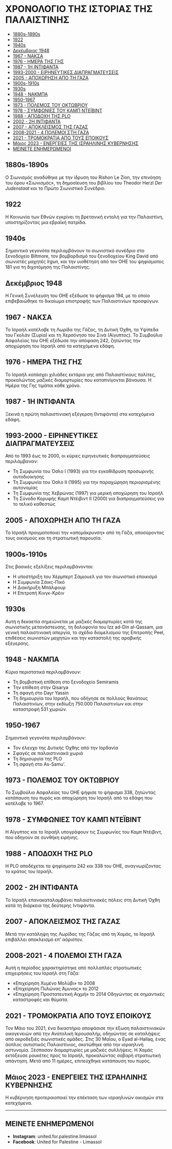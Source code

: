 # ΧΡΟΝΟΛΟΓΙΟ ΤΗΣ ΙΣΤΟΡΙΑΣ ΤΗΣ ΠΑΛΑΙΣΤΙΝΗΣ

- [1880s-1890s](#1880s-1890s)
- [1922](#1922)
- [1940s](#1940s)
- [Δεκέμβριος 1948](#%CE%B4%CE%B5%CE%BA%CE%AD%CE%BC%CE%B2%CF%81%CE%B9%CE%BF%CF%82-1948)
- [1967 - ΝΑΚΣΑ](#1967---%CE%BD%CE%B1%CE%BA%CF%83%CE%B1)
- [1976 - ΗΜΕΡΑ ΤΗΣ ΓΗΣ](#1976---%CE%B7%CE%BC%CE%B5%CF%81%CE%B1-%CF%84%CE%B7%CF%82-%CE%B3%CE%B7%CF%82)
- [1987 - 1Η ΙΝΤΙΦΑΝΤΑ](#1987---1%CE%B7-%CE%B9%CE%BD%CF%84%CE%B9%CF%86%CE%B1%CE%BD%CF%84%CE%B1)
- [1993-2000 - ΕΙΡΗΝΕΥΤΙΚΕΣ ΔΙΑΠΡΑΓΜΑΤΕΥΣΕΙΣ](#1993-2000---%CE%B5%CE%B9%CF%81%CE%B7%CE%BD%CE%B5%CF%85%CF%84%CE%B9%CE%BA%CE%B5%CF%82-%CE%B4%CE%B9%CE%B1%CF%80%CF%81%CE%B1%CE%B3%CE%BC%CE%B1%CF%84%CE%B5%CF%85%CF%83%CE%B5%CE%B9%CF%82)
- [2005 - ΑΠΟΧΩΡΗΣΗ ΑΠΟ ΤΗ ΓΑΖΑ](#2005---%CE%B1%CF%80%CE%BF%CF%87%CF%89%CF%81%CE%B7%CF%83%CE%B7-%CE%B1%CF%80%CE%BF-%CF%84%CE%B7-%CE%B3%CE%B1%CE%B6%CE%B1)
- [1900s-1910s](#1900s-1910s)
- [1930s](#1930s)
- [1948 - ΝΑΚΜΠΑ](#1948---%CE%BD%CE%B1%CE%BA%CE%BC%CF%80%CE%B1)
- [1950-1967](#1950-1967)
- [1973 - ΠΟΛΕΜΟΣ ΤΟΥ ΟΚΤΩΒΡΙΟΥ](#1973---%CF%80%CE%BF%CE%BB%CE%B5%CE%BC%CE%BF%CF%82-%CF%84%CE%BF%CF%85-%CE%BF%CE%BA%CF%84%CF%89%CE%B2%CF%81%CE%B9%CE%BF%CF%85)
- [1978 - ΣΥΜΦΩΝΙΕΣ ΤΟΥ ΚΑΜΠ ΝΤΕΪΒΙΝΤ](#1978---%CF%83%CF%85%CE%BC%CF%86%CF%89%CE%BD%CE%B9%CE%B5%CF%82-%CF%84%CE%BF%CF%85-%CE%BA%CE%B1%CE%BC%CF%80-%CE%BD%CF%84%CE%B5%CF%8A%CE%B2%CE%B9%CE%BD%CF%84)
- [1988 - ΑΠΟΔΟΧΗ ΤΗΣ PLO](#1988---%CE%B1%CF%80%CE%BF%CE%B4%CE%BF%CF%87%CE%B7-%CF%84%CE%B7%CF%82-plo)
- [2002 - 2Η ΙΝΤΙΦΑΝΤΑ](#2002---2%CE%B7-%CE%B9%CE%BD%CF%84%CE%B9%CF%86%CE%B1%CE%BD%CF%84%CE%B1)
- [2007 - ΑΠΟΚΛΕΙΣΜΟΣ ΤΗΣ ΓΑΖΑΣ](#2007---%CE%B1%CF%80%CE%BF%CE%BA%CE%BB%CE%B5%CE%B9%CF%83%CE%BC%CE%BF%CF%82-%CF%84%CE%B7%CF%82-%CE%B3%CE%B1%CE%B6%CE%B1%CF%82)
- [2008-2021 - 4 ΠΟΛΕΜΟΙ ΣΤΗ ΓΑΖΑ](#2008-2021---4-%CF%80%CE%BF%CE%BB%CE%B5%CE%BC%CE%BF%CE%B9-%CF%83%CF%84%CE%B7-%CE%B3%CE%B1%CE%B6%CE%B1)
- [2021 - ΤΡΟΜΟΚΡΑΤΙΑ ΑΠΟ ΤΟΥΣ ΕΠΟΙΚΟΥΣ](#2021---%CF%84%CF%81%CE%BF%CE%BC%CE%BF%CE%BA%CF%81%CE%B1%CF%84%CE%B9%CE%B1-%CE%B1%CF%80%CE%BF-%CF%84%CE%BF%CF%85%CF%82-%CE%B5%CF%80%CE%BF%CE%B9%CE%BA%CE%BF%CF%85%CF%82)
- [Μάιος 2023 - ΕΝΕΡΓΕΙΕΣ ΤΗΣ ΙΣΡΑΗΛΙΝΗΣ ΚΥΒΕΡΝΗΣΗΣ](#%CE%BC%CE%AC%CE%B9%CE%BF%CF%82-2023---%CE%B5%CE%BD%CE%B5%CF%81%CE%B3%CE%B5%CE%B9%CE%B5%CF%82-%CF%84%CE%B7%CF%82-%CE%B9%CF%83%CF%81%CE%B1%CE%B7%CE%BB%CE%B9%CE%BD%CE%B7%CF%82-%CE%BA%CF%85%CE%B2%CE%B5%CF%81%CE%BD%CE%B7%CF%83%CE%B7%CF%82)
- [ΜΕΙΝΕΤΕ ΕΝΗΜΕΡΩΜΕΝΟΙ](#%CE%BC%CE%B5%CE%B9%CE%BD%CE%B5%CF%84%CE%B5-%CE%B5%CE%BD%CE%B7%CE%BC%CE%B5%CF%81%CF%89%CE%BC%CE%B5%CE%BD%CE%BF%CE%B9)

## 1880s-1890s
Ο Σιωνισμός αναδύθηκε με την ίδρυση του Rishon Le Zion, την επινόηση του όρου «Σιωνισμός», τη δημοσίευση του βιβλίου του Theodor Herzl *Der Judenstaat* και το Πρώτο Σιωνιστικό Συνέδριο.

## 1922
Η Κοινωνία των Εθνών εγκρίνει τη βρετανική εντολή για την Παλαιστίνη, υποστηρίζοντας μια εβραϊκή πατρίδα.

## 1940s
Σημαντικά γεγονότα περιλαμβάνουν το σιωνιστικό συνέδριο στο ξενοδοχείο Biltmore, τον βομβαρδισμό του ξενοδοχείου King David από σιωνιστές μαχητές *Irgun*, και την υιοθέτηση από τον ΟΗΕ του ψηφίσματος 181 για τη διχοτόμηση της Παλαιστίνης.

## Δεκέμβριος 1948
Η Γενική Συνέλευση του ΟΗΕ εξέδωσε το ψήφισμα 194, με το οποίο επιβεβαιώθηκε το δικαίωμα επιστροφής των Παλαιστινίων προσφύγων.

## 1967 - ΝΑΚΣΑ
Το Ισραήλ κατέλαβε τη Λωρίδα της Γάζας, τη Δυτική Όχθη, τα Υψίπεδα του Γκολάν (Συρία) και τη Χερσόνησο του Σινά (Αίγυπτος). Το Συμβούλιο Ασφαλείας του ΟΗΕ εξέδωσε την απόφαση 242, ζητώντας την αποχώρηση του Ισραήλ από τα κατεχόμενα εδάφη.

## 1976 - ΗΜΕΡΑ ΤΗΣ ΓΗΣ
Το Ισραήλ κατάσχει χιλιάδες εκτάρια γης από Παλαιστίνιους πολίτες, προκαλώντας μαζικές διαμαρτυρίες που καταπνίγονται βάναυσα. Η Ημέρα της Γης τιμάται κάθε χρόνο.

## 1987 - 1Η ΙΝΤΙΦΑΝΤΑ
Ξεκινά η πρώτη παλαιστινιακή εξέγερση (Ιντιφάντα) στα κατεχόμενα εδάφη.

## 1993-2000 - ΕΙΡΗΝΕΥΤΙΚΕΣ ΔΙΑΠΡΑΓΜΑΤΕΥΣΕΙΣ
Από το 1993 έως το 2000, οι κύριες ειρηνευτικές διαπραγματεύσεις περιλάμβαναν:
- Τη Συμφωνία του Όσλο Ι (1993) για την εγκαθίδρυση προσωρινής αυτοδιοίκησης
- Τη Συμφωνία του Όσλο ΙΙ (1995) για την παραχώρηση περιορισμένης αυτονομίας
- Τη Συμφωνία της Χεβρώνας (1997) για μερική αποχώρηση του Ισραήλ
- Τη Σύνοδο Κορυφής Καμπ Ντέιβιντ ΙΙ (2000) για διαπραγματεύσεις για το τελικό καθεστώς

## 2005 - ΑΠΟΧΩΡΗΣΗ ΑΠΟ ΤΗ ΓΑΖΑ
Το Ισραήλ πραγματοποιεί την «απομάκρυνση» από τη Γάζα, αποσύροντας τους οικισμούς και τη στρατιωτική παρουσία.

## 1900s-1910s
Στις βασικές εξελίξεις περιλαμβάνονται:
- Η υποστήριξη του Χέρμπερτ Σάμιουελ για τον σιωνιστικό εποικισμό
- Η Συμφωνία Σάικς-Πικό
- Η Διακήρυξη Μπάλφουρ
- Η Επιτροπή Κινγκ-Κρέιν

## 1930s
Αυτή η δεκαετία σημειώνεται με μαζικές διαμαρτυρίες κατά της σιωνιστικής μετανάστευσης, τη δολοφονία του Izz ad-Din al-Qassam, μια γενική παλαιστινιακή απεργία, το σχέδιο διαμελισμού της Επιτροπής Peel, επιθέσεις σιωνιστών μαχητών και την καταστολή της αραβικής εξέγερσης.

## 1948 - ΝΑΚΜΠΑ
Κύρια περιστατικά περιλαμβάνουν:
- Τη βομβιστική επίθεση στο ξενοδοχείο Semiramis
- Την επίθεση στην Qisarya
- Τη σφαγή στο Dayr Yassin
- Τη δημιουργία του Ισραήλ, που οδήγησε σε πολλούς θανάτους Παλαιστινίων, στην εκδίωξη 750.000 Παλαιστινίων και στην καταστροφή 531 χωριών.

## 1950-1967
Σημαντικά γεγονότα περιλαμβάνουν:
- Τον έλεγχο της Δυτικής Όχθης από την Ιορδανία
- Σφαγές σε παλαιστινιακά χωριά
- Τη δημιουργία της PLO
- Τη σφαγή στο As-Samu'.

## 1973 - ΠΟΛΕΜΟΣ ΤΟΥ ΟΚΤΩΒΡΙΟΥ
Το Συμβούλιο Ασφαλείας του ΟΗΕ ψήφισε το ψήφισμα 338, ζητώντας κατάπαυση του πυρός και αποχώρηση του Ισραήλ από τα εδάφη που κατέλαβε το 1967.

## 1978 - ΣΥΜΦΩΝΙΕΣ ΤΟΥ ΚΑΜΠ ΝΤΕΪΒΙΝΤ
Η Αίγυπτος και το Ισραήλ υπογράφουν τις Συμφωνίες του Καμπ Ντέιβιντ, που οδηγούν σε συνθήκη ειρήνης.

## 1988 - ΑΠΟΔΟΧΗ ΤΗΣ PLO
Η PLO αποδέχεται τα ψηφίσματα 242 και 338 του ΟΗΕ, αναγνωρίζοντας το κράτος του Ισραήλ.

## 2002 - 2Η ΙΝΤΙΦΑΝΤΑ
Το Ισραήλ επανακαταλαμβάνει παλαιστινιακές πόλεις στη Δυτική Όχθη κατά τη διάρκεια της δεύτερης Ιντιφάντα.

## 2007 - ΑΠΟΚΛΕΙΣΜΟΣ ΤΗΣ ΓΑΖΑΣ
Μετά την κατάληψη της Λωρίδας της Γάζας από τη Χαμάς, το Ισραήλ επιβάλλει αποκλεισμό επ' αόριστον.

## 2008-2021 - 4 ΠΟΛΕΜΟΙ ΣΤΗ ΓΑΖΑ
Αυτή η περίοδος χαρακτηρίστηκε από πολλαπλές στρατιωτικές επιχειρήσεις του Ισραήλ στη Γάζα:
- «Επιχείρηση Χυμένο Μολύβι» το 2008
- «Επιχείρηση Πυλώνας Άμυνας» το 2012
- «Επιχείρηση Προστατευτική Αιχμή» το 2014
Οδηγώντας σε σημαντικές καταστροφές και θύματα.

## 2021 - ΤΡΟΜΟΚΡΑΤΙΑ ΑΠΟ ΤΟΥΣ ΕΠΟΙΚΟΥΣ
Τον Μάιο του 2021, ένα δικαστήριο αποφάσισε την έξωση παλαιστινιακών οικογενειών από την Ανατολική Ιερουσαλήμ, οδηγώντας σε καταλήψεις από ακροδεξιές σιωνιστικές ομάδες. Στις 30 Μαΐου, ο Eyad al-Hallaq, ένας άοπλος αυτιστικός Παλαιστίνιος, σκοτώθηκε από την ισραηλινή αστυνομία. Ξέσπασαν διαμαρτυρίες με μαζικές συλλήψεις. Η Χαμάς εκτόξευσε ρουκέτες προς το Ισραήλ, προκαλώντας σοβαρή στρατιωτική απάντηση. Μετά από 11 ημέρες, επιτεύχθηκε κατάπαυση του πυρός.

## Μάιος 2023 - ΕΝΕΡΓΕΙΕΣ ΤΗΣ ΙΣΡΑΗΛΙΝΗΣ ΚΥΒΕΡΝΗΣΗΣ
Η κυβέρνηση προτεραιοποιεί την επέκταση των ισραηλινών οικισμών στα κατεχόμενα.

---

## ΜΕΙΝΕΤΕ ΕΝΗΜΕΡΩΜΕΝΟΙ

- **Instagram**: united.for.palestine.limassol
- **Facebook**: United for Palestine - Limassol
